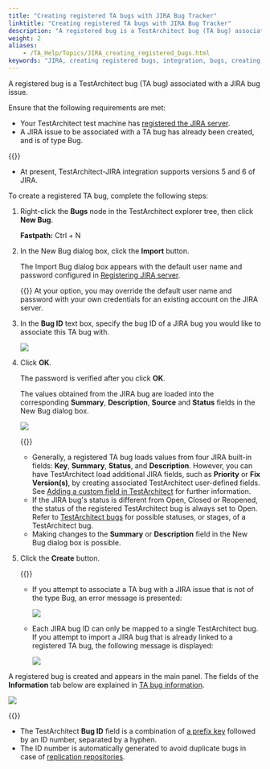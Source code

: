 ```yaml
--- 
title: "Creating registered TA bugs with JIRA Bug Tracker"
linktitle: "Creating registered TA bugs with JIRA Bug Tracker"
description: "A registered bug is a TestArchitect bug (TA bug) associated with a JIRA bug issue."
weight: 2
aliases: 
    - /TA_Help/Topics/JIRA_creating_registered_bugs.html
keywords: "JIRA, creating registered bugs, integration, bugs, creating, registered bugs"
---
```


A registered bug is a TestArchitect bug \(TA bug\) associated with a JIRA bug issue.

Ensure that the following requirements are met:

-   Your TestArchitect test machine has [registered the JIRA server](/user-guide/integration-with-third-party-tools/jira-integration/configuring-jira-integration/registering-a-jira-server).
-   A JIRA issue to be associated with a TA bug has already been created, and is of type Bug.

{{<note>}}

-   At present, TestArchitect-JIRA integration supports versions 5 and 6 of JIRA.

To create a registered TA bug, complete the following steps:

1.  Right-click the **Bugs** node in the TestArchitect explorer tree, then click **New Bug**.

    **Fastpath:** Ctrl + N

2.  In the New Bug dialog box, click the **Import** button.

    The Import Bug dialog box appears with the default user name and password configured in [Registering JIRA server](/user-guide/integration-with-third-party-tools/jira-integration/configuring-jira-integration/registering-a-jira-server#step_wxv_tc5_2m).

    {{<tip>}} At your option, you may override the default user name and password with your own credentials for an existing account on the JIRA server.

3.  In the **Bug ID** text box, specify the bug ID of a JIRA bug you would like to associate this TA bug with.

    ![](/images/TA_Help/Images/Import_bug_dialog_box.png)

4.  Click **OK**.

    The password is verified after you click **OK**.

    The values obtained from the JIRA bug are loaded into the corresponding **Summary**, **Description**, **Source** and **Status** fields in the New Bug dialog box.

    ![](/images/TA_Help/Images/Associated_information.png)

    {{<note>}}

    -   Generally, a registered TA bug loads values from four JIRA built-in fields: **Key**, **Summary**, **Status**, and **Description**. However, you can have TestArchitect load additional JIRA fields, such as **Priority** or **Fix Version\(s\)**, by creating associated TestArchitect user-defined fields. See [Adding a custom field in TestArchitect](/user-guide/integration-with-third-party-tools/jira-integration/features-jira-integration/adding-jira-support-fields-to-testarchitect) for further information.
    -   If the JIRA bug's status is different from Open, Closed or Reopened, the status of the registered TestArchitect bug is always set to Open. Refer to [TestArchitect bugs](/user-guide/projects-and-project-items/project-items/testarchitect-bugs/) for possible statuses, or stages, of a TestArchitect bug.
    -   Making changes to the **Summary** or **Description** field in the New Bug dialog box is possible.
5.  Click the **Create** button.

    {{<restriction>}}

    -   If you attempt to associate a TA bug with a JIRA issue that is not of the type Bug, an error message is presented:

        ![](/images/TA_Help/Images/Import_bug_other_type.png)

    -   Each JIRA bug ID can only be mapped to a single TestArchitect bug. If you attempt to import a JIRA bug that is already linked to a registered TA bug, the following message is displayed:

        ![](/images/TA_Help/Images/Associated_bug_error_message.png)


A registered bug is created and appears in the main panel. The fields of the **Information** tab below are explained in [TA bug information](/user-guide/integration-with-third-party-tools/jira-integration/features-jira-integration/ta-bug-information).

![](/images/TA_Help/Images/Associated_bug_information_external_bug.png)

{{<note>}}

-   The TestArchitect **Bug ID** field is a combination of [a prefix key](/user-guide/projects-and-project-items/projects-in-testarchitect/create-a-new-project) followed by an ID number, separated by a hyphen.
-   The ID number is automatically generated to avoid duplicate bugs in case of [replication repositories](/administration-guide/repository-server-management/replication-repositories/introduction-to-replication-repositories).



